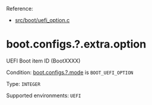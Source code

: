 Reference:
 - [src/boot/uefi_option.c](../../../src/boot/reboot.c)

# boot.configs.?.extra.option

UEFI Boot item ID (BootXXXX)

Condition: [boot.configs.?.mode](boot.configs.md) is `BOOT_UEFI_OPTION`

Type: `INTEGER`

Supported environments: `UEFI`

